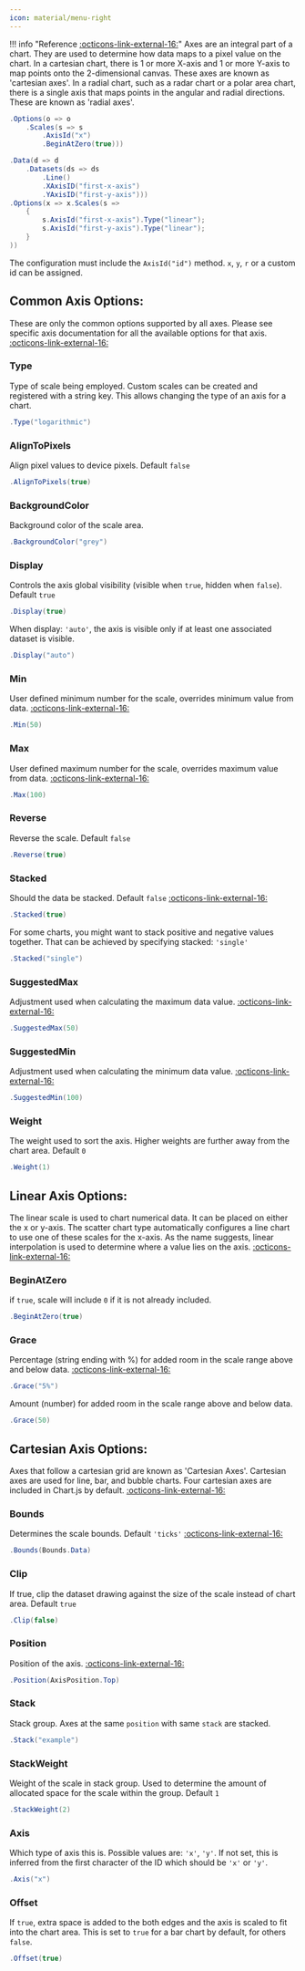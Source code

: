 ```yaml
---
icon: material/menu-right
---
```


!!! info "Reference [:octicons-link-external-16:](https://www.chartjs.org/docs/latest/axes/)"
	Axes are an integral part of a chart. They are used to determine how data maps to a pixel value on the chart.
	In a cartesian chart, there is 1 or more X-axis and 1 or more Y-axis to map points onto the 2-dimensional canvas. These axes are known as 'cartesian axes'.
	In a radial chart, such as a radar chart or a polar area chart, there is a single axis that maps points in the angular and radial directions. These are known as 'radial axes'.

```csharp hl_lines="3" linenums="1"
.Options(o => o
    .Scales(s => s
		.AxisId("x")
		.BeginAtZero(true)))
```
```csharp linenums="1"
.Data(d => d
    .Datasets(ds => ds
        .Line()
        .XAxisID("first-x-axis")
        .YAxisID("first-y-axis")))
.Options(x => x.Scales(s =>
    {
        s.AxisId("first-x-axis").Type("linear");
        s.AxisId("first-y-axis").Type("linear");
    }
))
```
The configuration must include the ```AxisId("id")``` method. ```x```, ```y```, ```r``` or a custom id can be assigned.

## Common Axis Options:
These are only the common options supported by all axes. Please see specific axis documentation for all the available options for that axis.
[:octicons-link-external-16:](https://www.chartjs.org/docs/latest/axes/#common-options-to-all-axes)

### Type
Type of scale being employed. Custom scales can be created and registered with a string key. 
This allows changing the type of an axis for a chart.
```csharp
.Type("logarithmic")
```

### AlignToPixels
Align pixel values to device pixels. Default ```false```
```csharp
.AlignToPixels(true)
```

### BackgroundColor
Background color of the scale area.
```csharp
.BackgroundColor("grey")
```

### Display
Controls the axis global visibility (visible when ```true```, hidden when ```false```).
Default ```true```
```csharp
.Display(true)
```
When display: ```'auto'```, the axis is visible only if at least one associated dataset is visible.
```csharp
.Display("auto")
```

### Min
User defined minimum number for the scale, overrides minimum value from data.
[:octicons-link-external-16:](https://www.chartjs.org/docs/latest/axes/#axis-range-settings)
```csharp
.Min(50)
```

### Max
User defined maximum number for the scale, overrides maximum value from data.
[:octicons-link-external-16:](https://www.chartjs.org/docs/latest/axes/#axis-range-settings)
```csharp
.Max(100)
```

### Reverse
Reverse the scale. Default ```false```
```csharp
.Reverse(true)
```

### Stacked
Should the data be stacked. Default ```false```
[:octicons-link-external-16:](https://www.chartjs.org/docs/latest/axes/#stacking)
```csharp
.Stacked(true)
```
For some charts, you might want to stack positive and negative values together. 
That can be achieved by specifying stacked: ```'single'```
```csharp
.Stacked("single")
```

### SuggestedMax
Adjustment used when calculating the maximum data value.
[:octicons-link-external-16:](https://www.chartjs.org/docs/latest/axes/#axis-range-settings)
```csharp
.SuggestedMax(50)
```

### SuggestedMin
Adjustment used when calculating the minimum data value.
[:octicons-link-external-16:](https://www.chartjs.org/docs/latest/axes/#axis-range-settings)
```csharp
.SuggestedMin(100)
```

### Weight
The weight used to sort the axis. Higher weights are further away from the chart area.
Default ```0```
```csharp
.Weight(1)
```

## Linear Axis Options:
The linear scale is used to chart numerical data. It can be placed on either the x or y-axis. 
The scatter chart type automatically configures a line chart to use one of these scales for the x-axis. As the name suggests, linear interpolation is used to determine where a value lies on the axis.
[:octicons-link-external-16:](https://www.chartjs.org/docs/latest/axes/cartesian/linear.html#linear-axis-specific-options)

### BeginAtZero
if ```true```, scale will include ```0``` if it is not already included.
```csharp
.BeginAtZero(true)
```

### Grace
Percentage (string ending with %) for added room in the scale range above and below data.
[:octicons-link-external-16:](https://www.chartjs.org/docs/latest/axes/cartesian/linear.html#grace)
```csharp
.Grace("5%")
```
Amount (number) for added room in the scale range above and below data.
```csharp
.Grace(50)
```

## Cartesian Axis Options:
Axes that follow a cartesian grid are known as 'Cartesian Axes'. Cartesian axes are used for line, bar, and bubble charts. Four cartesian axes are included in Chart.js by default.
[:octicons-link-external-16:](https://www.chartjs.org/docs/latest/axes/cartesian/#common-options-to-all-cartesian-axes)

### Bounds
Determines the scale bounds. Default ```'ticks'```
[:octicons-link-external-16:](https://www.chartjs.org/docs/latest/axes/cartesian/#scale-bounds)
```csharp
.Bounds(Bounds.Data)
```

### Clip
If true, clip the dataset drawing against the size of the scale instead of chart area.
Default ```true```
```csharp
.Clip(false)
```

### Position
Position of the axis.
[:octicons-link-external-16:](https://www.chartjs.org/docs/latest/axes/cartesian/#axis-position)
```csharp
.Position(AxisPosition.Top)
```

### Stack
Stack group. Axes at the same ```position``` with same ```stack``` are stacked.
```csharp
.Stack("example")
```

### StackWeight
Weight of the scale in stack group. Used to determine the amount of allocated space for the scale within the group.
Default ```1```
```csharp
.StackWeight(2)
```

### Axis
Which type of axis this is. Possible values are: ```'x'```, ```'y'```. 
If not set, this is inferred from the first character of the ID which should be ```'x'``` or ```'y'```.
```csharp
.Axis("x")
```

### Offset
If ```true```, extra space is added to the both edges and the axis is scaled to fit into the chart area.
This is set to ```true``` for a bar chart by default, for others ```false```.
```csharp
.Offset(true)
```
